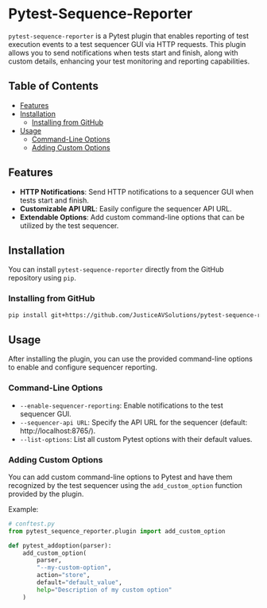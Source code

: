# Pytest-Sequence-Reporter

`pytest-sequence-reporter` is a Pytest plugin that enables reporting of test execution events to a test sequencer GUI via HTTP requests. This plugin allows you to send notifications when tests start and finish, along with custom details, enhancing your test monitoring and reporting capabilities.

## Table of Contents

- [Features](#features)
- [Installation](#installation)
  - [Installing from GitHub](#installing-from-github)
- [Usage](#usage)
  - [Command-Line Options](#command-line-options)
  - [Adding Custom Options](#adding-custom-options)

## Features

- **HTTP Notifications**: Send HTTP notifications to a sequencer GUI when tests start and finish.
- **Customizable API URL**: Easily configure the sequencer API URL.
- **Extendable Options**: Add custom command-line options that can be utilized by the test sequencer.

## Installation

You can install `pytest-sequence-reporter` directly from the GitHub repository using `pip`.

### Installing from GitHub

```bash
pip install git+https://github.com/JusticeAVSolutions/pytest-sequence-reporter.git
```

## Usage

After installing the plugin, you can use the provided command-line options to enable and configure sequencer reporting.

### Command-Line Options

- `--enable-sequencer-reporting`: Enable notifications to the test sequencer GUI.
- `--sequencer-api URL`: Specify the API URL for the sequencer (default: http://localhost:8765/).
- `--list-options`: List all custom Pytest options with their default values.

### Adding Custom Options

You can add custom command-line options to Pytest and have them recognized by the test sequencer using the `add_custom_option` function provided by the plugin.

Example:

```python
# conftest.py
from pytest_sequence_reporter.plugin import add_custom_option

def pytest_addoption(parser):
    add_custom_option(
        parser,
        "--my-custom-option",
        action="store",
        default="default_value",
        help="Description of my custom option"
    )
```
